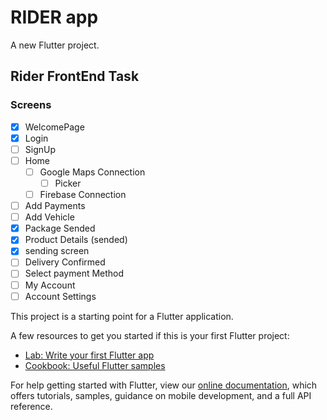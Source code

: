 # RIDER app

A new Flutter project.

## Rider FrontEnd Task

### Screens

- [x] WelcomePage
- [x] Login
- [ ] SignUp
- [ ] Home
  - [ ] Google Maps Connection
    - [ ] Picker
  - [ ] Firebase Connection
- [ ] Add Payments
- [ ] Add Vehicle
- [x] Package Sended
- [x] Product Details (sended)
- [x] sending screen
- [ ] Delivery Confirmed
- [ ] Select payment Method
- [ ] My Account
- [ ] Account Settings

This project is a starting point for a Flutter application.

A few resources to get you started if this is your first Flutter project:

- [Lab: Write your first Flutter app](https://flutter.dev/docs/get-started/codelab)
- [Cookbook: Useful Flutter samples](https://flutter.dev/docs/cookbook)

For help getting started with Flutter, view our
[online documentation](https://flutter.dev/docs), which offers tutorials,
samples, guidance on mobile development, and a full API reference.
